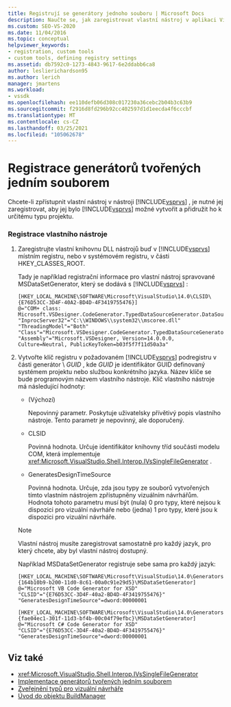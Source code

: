 ```yaml
---
title: Registrují se generátory jednoho souboru | Microsoft Docs
description: Naučte se, jak zaregistrovat vlastní nástroj v aplikaci Visual Studio a vytvořit jeho instanci a přidružit ho k určitému typu projektu.
ms.custom: SEO-VS-2020
ms.date: 11/04/2016
ms.topic: conceptual
helpviewer_keywords:
- registration, custom tools
- custom tools, defining registry settings
ms.assetid: db7592c0-1273-4843-9617-6e2ddabb6ca8
author: leslierichardson95
ms.author: lerich
manager: jmartens
ms.workload:
- vssdk
ms.openlocfilehash: ee110defb06d308c017230a36cebc2b04b3c63b9
ms.sourcegitcommit: f2916d8fd296b92cc402597d1d1eecda4f6cccbf
ms.translationtype: MT
ms.contentlocale: cs-CZ
ms.lasthandoff: 03/25/2021
ms.locfileid: "105062678"
---
```

# <a name="registering-single-file-generators"></a>Registrace generátorů tvořených jedním souborem
Chcete-li zpřístupnit vlastní nástroj v nástroji [!INCLUDE[vsprvs](../../code-quality/includes/vsprvs_md.md)] , je nutné jej zaregistrovat, aby jej bylo [!INCLUDE[vsprvs](../../code-quality/includes/vsprvs_md.md)] možné vytvořit a přidružit ho k určitému typu projektu.

### <a name="to-register-a-custom-tool"></a>Registrace vlastního nástroje

1. Zaregistrujte vlastní knihovnu DLL nástrojů buď v [!INCLUDE[vsprvs](../../code-quality/includes/vsprvs_md.md)] místním registru, nebo v systémovém registru, v části HKEY_CLASSES_ROOT.

    Tady je například registrační informace pro vlastní nástroj spravované MSDataSetGenerator, který se dodává s [!INCLUDE[vsprvs](../../code-quality/includes/vsprvs_md.md)] :

   ```
   [HKEY_LOCAL_MACHINE\SOFTWARE\Microsoft\VisualStudio\14.0\CLSID\{E76D53CC-3D4F-40A2-BD4D-4F3419755476}]
   @="COM+ class: Microsoft.VSDesigner.CodeGenerator.TypedDataSourceGenerator.DataSourceGeneratorWrapper"
   "InprocServer32"="C:\\WINDOWS\\system32\\mscoree.dll"
   "ThreadingModel"="Both"
   "Class"="Microsoft.VSDesigner.CodeGenerator.TypedDataSourceGenerator.DataSourceGeneratorWrapper"
   "Assembly"="Microsoft.VSDesigner, Version=14.0.0.0, Culture=Neutral, PublicKeyToken=b03f5f7f11d50a3a"
   ```

2. Vytvořte klíč registru v požadovaném [!INCLUDE[vsprvs](../../code-quality/includes/vsprvs_md.md)] podregistru v části generátor \\ *GUID* , kde *GUID* je identifikátor GUID definovaný systémem projektu nebo službou konkrétního jazyka. Název klíče se bude programovým názvem vlastního nástroje. Klíč vlastního nástroje má následující hodnoty:

   - (Výchozí)

        Nepovinný parametr. Poskytuje uživatelsky přívětivý popis vlastního nástroje. Tento parametr je nepovinný, ale doporučený.

   - CLSID

        Povinná hodnota. Určuje identifikátor knihovny tříd součásti modelu COM, která implementuje <xref:Microsoft.VisualStudio.Shell.Interop.IVsSingleFileGenerator> .

   - GeneratesDesignTimeSource

        Povinná hodnota. Určuje, zda jsou typy ze souborů vytvořených tímto vlastním nástrojem zpřístupněny vizuálním návrhářům. Hodnota tohoto parametru musí být (nula) 0 pro typy, které nejsou k dispozici pro vizuální návrháře nebo (jedna) 1 pro typy, které jsou k dispozici pro vizuální návrháře.

   > [!NOTE]
   > Vlastní nástroj musíte zaregistrovat samostatně pro každý jazyk, pro který chcete, aby byl vlastní nástroj dostupný.

    Například MSDataSetGenerator registruje sebe sama pro každý jazyk:

   ```
   [HKEY_LOCAL_MACHINE\SOFTWARE\Microsoft\VisualStudio\14.0\Generators\{164b10b9-b200-11d0-8c61-00a0c91e29d5}\MSDataSetGenerator]
   @="Microsoft VB Code Generator for XSD"
   "CLSID"="{E76D53CC-3D4F-40a2-BD4D-4F3419755476}"
   "GeneratesDesignTimeSource"=dword:00000001

   [HKEY_LOCAL_MACHINE\SOFTWARE\Microsoft\VisualStudio\14.0\Generators\{fae04ec1-301f-11d3-bf4b-00c04f79efbc}\MSDataSetGenerator]
   @="Microsoft C# Code Generator for XSD"
   "CLSID"="{E76D53CC-3D4F-40a2-BD4D-4F3419755476}"
   "GeneratesDesignTimeSource"=dword:00000001
   ```

## <a name="see-also"></a>Viz také
- <xref:Microsoft.VisualStudio.Shell.Interop.IVsSingleFileGenerator>
- [Implementace generátorů tvořených jedním souborem](../../extensibility/internals/implementing-single-file-generators.md)
- [Zveřejnění typů pro vizuální návrháře](../../extensibility/internals/exposing-types-to-visual-designers.md)
- [Úvod do objektu BuildManager](/previous-versions/8f9kffa8(v=vs.140))